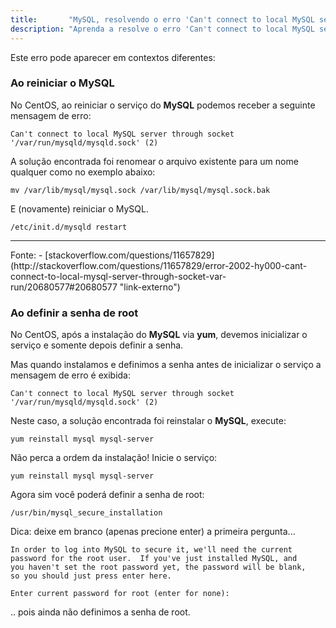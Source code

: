 ```yaml
---
title:       "MySQL, resolvendo o erro 'Can't connect to local MySQL server through socket '/var/run/mysqld/mysqld.sock' (2)"
description: "Aprenda a resolve o erro 'Can't connect to local MySQL server through socket '/var/run/mysqld/mysqld.sock' (2)"
---
```


Este erro pode aparecer em contextos diferentes:


### Ao reiniciar o MySQL

No CentOS, ao reiniciar o serviço do __MySQL__ podemos receber a seguinte mensagem de erro:

    Can't connect to local MySQL server through socket '/var/run/mysqld/mysqld.sock' (2)


A solução encontrada foi renomear o arquivo existente para um nome qualquer como no exemplo abaixo:

    mv /var/lib/mysql/mysql.sock /var/lib/mysql/mysql.sock.bak

E (novamente) reiniciar o MySQL.

    /etc/init.d/mysqld restart

<hr>
Fonte:
- [stackoverflow.com/questions/11657829](http://stackoverflow.com/questions/11657829/error-2002-hy000-cant-connect-to-local-mysql-server-through-socket-var-run/20680577#20680577 "link-externo")


### Ao definir a senha de root

No CentOS, após a instalação do __MySQL__ via __yum__, devemos inicializar o serviço e somente depois definir a senha.

Mas quando instalamos e definimos a senha antes de inicializar o serviço a mensagem de erro é exibida:

    Can't connect to local MySQL server through socket '/var/run/mysqld/mysqld.sock' (2)

Neste caso, a solução encontrada foi reinstalar o __MySQL__, execute:

    yum reinstall mysql mysql-server

Não perca a ordem da instalação! Inicie o serviço:

    yum reinstall mysql mysql-server

Agora sim você poderá definir a senha de root:

    /usr/bin/mysql_secure_installation

Dica: deixe em branco (apenas precione enter) a primeira pergunta...

    In order to log into MySQL to secure it, we'll need the current
    password for the root user.  If you've just installed MySQL, and
    you haven't set the root password yet, the password will be blank,
    so you should just press enter here.

    Enter current password for root (enter for none): 

.. pois ainda não definimos a senha de root.




